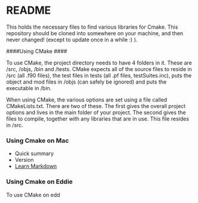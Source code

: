# README #
This holds the necessary files to find various libraries for Cmake.   This repository should be cloned into somewhere on your machine, and then never changed! (except to update once in a while :) ).

####Using CMake ####

To use CMake, the project directory needs to have 4 folders in it.   These are /src, /objs, /bin and /tests.   CMake expects all of the source files to reside in /src (all .f90 files), the test files in tests (all .pf files, testSuites.inc), puts the object and mod files in /objs (can safely be ignored) and puts the executable in /bin.


When using CMake, the various options are set using a file called CMakeLists.txt.   There are two of these.   The first gives the overall project options and lives in the main folder of your project.   The second gives the files to compile, together with any libraries that are in use.   This file resides in <projectDirectory>/src.





### Using Cmake on Mac ###

* Quick summary
* Version
* [Learn Markdown](https://bitbucket.org/tutorials/markdowndemo)

### Using Cmake on Eddie ###

To use CMake on edd